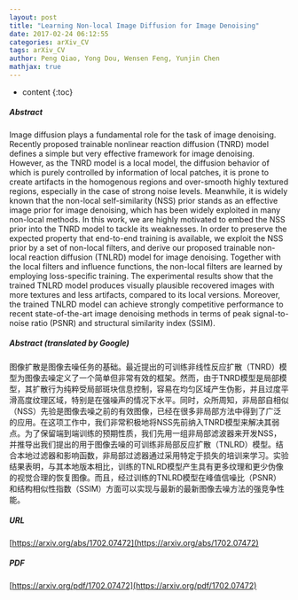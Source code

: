 ```yaml
---
layout: post
title: "Learning Non-local Image Diffusion for Image Denoising"
date: 2017-02-24 06:12:55
categories: arXiv_CV
tags: arXiv_CV
author: Peng Qiao, Yong Dou, Wensen Feng, Yunjin Chen
mathjax: true
---
```


* content
{:toc}

##### Abstract
Image diffusion plays a fundamental role for the task of image denoising. Recently proposed trainable nonlinear reaction diffusion (TNRD) model defines a simple but very effective framework for image denoising. However, as the TNRD model is a local model, the diffusion behavior of which is purely controlled by information of local patches, it is prone to create artifacts in the homogenous regions and over-smooth highly textured regions, especially in the case of strong noise levels. Meanwhile, it is widely known that the non-local self-similarity (NSS) prior stands as an effective image prior for image denoising, which has been widely exploited in many non-local methods. In this work, we are highly motivated to embed the NSS prior into the TNRD model to tackle its weaknesses. In order to preserve the expected property that end-to-end training is available, we exploit the NSS prior by a set of non-local filters, and derive our proposed trainable non-local reaction diffusion (TNLRD) model for image denoising. Together with the local filters and influence functions, the non-local filters are learned by employing loss-specific training. The experimental results show that the trained TNLRD model produces visually plausible recovered images with more textures and less artifacts, compared to its local versions. Moreover, the trained TNLRD model can achieve strongly competitive performance to recent state-of-the-art image denoising methods in terms of peak signal-to-noise ratio (PSNR) and structural similarity index (SSIM).

##### Abstract (translated by Google)
图像扩散是图像去噪任务的基础。最近提出的可训练非线性反应扩散（TNRD）模型为图像去噪定义了一个简单但非常有效的框架。然而，由于TNRD模型是局部模型，其扩散行为纯粹受局部斑块信息控制，容易在均匀区域产生伪影，并且过度平滑高度纹理区域，特别是在强噪声的情况下水平。同时，众所周知，非局部自相似（NSS）先验是图像去噪之前的有效图像，已经在很多非局部方法中得到了广泛的应用。在这项工作中，我们非常积极地将NSS先前纳入TNRD模型来解决其弱点。为了保留端到端训练的预期性质，我们先用一组非局部滤波器来开发NSS，并推导出我们提出的用于图像去噪的可训练非局部反应扩散（TNLRD）模型。结合本地过滤器和影响函数，非局部过滤器通过采用特定于损失的培训来学习。实验结果表明，与其本地版本相比，训练的TNLRD模型产生具有更多纹理和更少伪像的视觉合理的恢复图像。而且，经过训练的TNLRD模型在峰值信噪比（PSNR）和结构相似性指数（SSIM）方面可以实现与最新的最新图像去噪方法的强竞争性能。

##### URL
[https://arxiv.org/abs/1702.07472](https://arxiv.org/abs/1702.07472)

##### PDF
[https://arxiv.org/pdf/1702.07472](https://arxiv.org/pdf/1702.07472)

